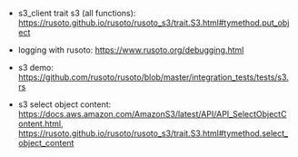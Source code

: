 - s3_client trait s3 (all functions): https://rusoto.github.io/rusoto/rusoto_s3/trait.S3.html#tymethod.put_object
- logging with rusoto: https://www.rusoto.org/debugging.html
- s3 demo: https://github.com/rusoto/rusoto/blob/master/integration_tests/tests/s3.rs

- s3 select object content: https://docs.aws.amazon.com/AmazonS3/latest/API/API_SelectObjectContent.html, https://rusoto.github.io/rusoto/rusoto_s3/trait.S3.html#tymethod.select_object_content